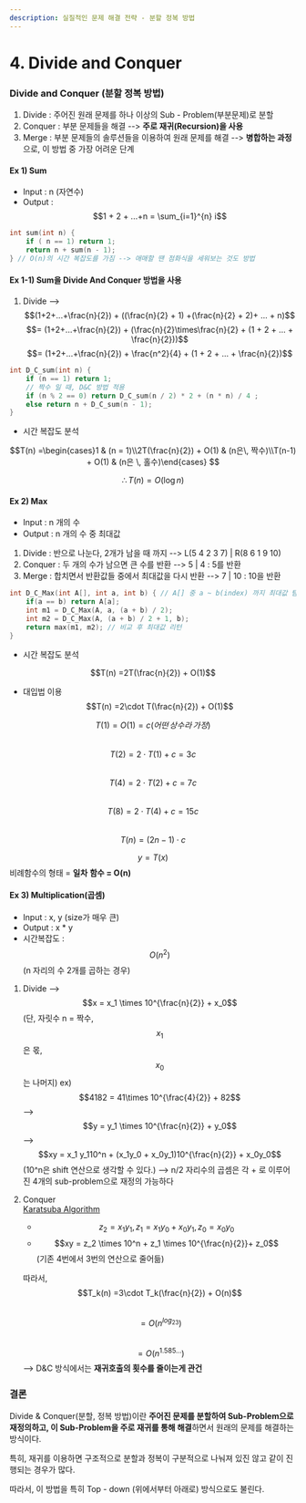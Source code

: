 ```yaml
---
description: 실질적인 문제 해결 전략 - 분할 정복 방법
---
```


# 4. Divide and Conquer

### Divide and Conquer \(분할 정복 방법\)

1. Divide : 주어진 원래 문제를 하나 이상의 Sub - Problem\(부분문제\)로 분할
2. Conquer : 부분 문제들을 해결 --&gt; **주로 재귀\(Recursion\)을 사용**
3. Merge : 부분 문제들의 솔루션들을 이용하여 원래 문제를 해결 --&gt; **병합하는 과정**으로, 이 방법 중 가장 어려운 단계

#### Ex 1\) Sum

* Input : n \(자연수\)
* Output : $$1 + 2 + ...+n = \sum_{i=1}^{n} i$$ 

```c
int sum(int n) {
    if ( n == 1) return 1;
    return n + sum(n - 1);
} // O(n)의 시간 복잡도를 가짐 --> 애매할 땐 점화식을 세워보는 것도 방법
```

#### Ex 1-1\) Sum을 Divide And Conquer 방법을 사용

1. Divide --&gt; $$(1+2+...+\frac{n}{2}) + ((\frac{n}{2} + 1) +(\frac{n}{2} + 2)+ ... + n)$$ $$= (1+2+...+\frac{n}{2}) + (\frac{n}{2}\times\frac{n}{2} + (1 + 2 + ... + \frac{n}{2}))$$ $$= (1+2+...+\frac{n}{2}) + \frac{n^2}{4} + (1 + 2 + ... + \frac{n}{2})$$

```c
int D_C_sum(int n) {
    if (n == 1) return 1;
    // 짝수 일 때, D&C 방법 적용
    if (n % 2 == 0) return D_C_sum(n / 2) * 2 + (n * n) / 4 ;
    else return n + D_C_sum(n - 1);
}
```

* 시간 복잡도 분석

$$T(n) =\begin{cases}1 & (n = 1)\\2T(\frac{n}{2}) + O(1) & (n은\, 짝수)\\T(n-1) + O(1) & (n은 \, 홀수)\end{cases} $$

$$\therefore T(n) =O(\log n)$$

#### Ex 2\) Max

* Input : n 개의 수
* Output : n 개의 수 중 최대값

1. Divide : 반으로 나눈다, 2개가 남을 때 까지 --&gt; L\(5  4  2  3  7\) \| R\(8  6  1  9 10\)
2. Conquer : 두 개의 수가 남으면 큰 수를 반환 --&gt; 5 \| 4 : 5를 반환
3. Merge : 합치면서 반환값들 중에서 최대값을 다시 반환 --&gt; 7 \| 10 : 10을 반환

```c
int D_C_Max(int A[], int a, int b) { // A[] 중 a ~ b(index) 까지 최대값 탐색
    if(a == b) return A[a];
    int m1 = D_C_Max(A, a, (a + b) / 2);
    int m2 = D_C_Max(A, (a + b) / 2 + 1, b);
    return max(m1, m2); // 비교 후 최대값 리턴
}
```

* 시간 복잡도 분석

$$T(n) =2T(\frac{n}{2}) + O(1)$$

* 대입법 이용  $$T(n) =2\cdot T(\frac{n}{2}) + O(1)$$

$$T(1) = O(1) = c (어떤\,상수라\,가정)$$  
$$T(2) = 2 \cdot T(1)+c = 3c$$  
$$T(4) = 2 \cdot T(2)+c = 7c$$  
$$T(8) = 2 \cdot T(4)+c = 15c$$  
$$T(n) = (2n-1) \cdot c$$

$$y = T(x)$$비례함수의 형태 = **일차** **함수 = O\(n\)**

#### Ex 3\) Multiplication\(곱셈\)

* Input : x, y \(size가 매우 큰\)
* Output : x \* y
* 시간복잡도 : $$O(n^2)$$ \(n 자리의 수 2개를 곱하는 경우\)

1. Divide --&gt; $$x = x_1 \times 10^{\frac{n}{2}} + x_0$$ \(단, 자릿수 n = 짝수, $$x_1$$은 몫, $$x_0$$는 나머지\) ex\) $$4182 = 41\times 10^{\frac{4}{2}} + 82$$ --&gt; $$y = y_1 \times 10^{\frac{n}{2}} + y_0$$ --&gt; $$xy = x_1 y_110^n + (x_1y_0 + x_0y_1)10^{\frac{n}{2}} + x_0y_0$$\(10^n은 shift 연산으로 생각할 수 있다.\) --&gt; n/2 자리수의 곱셈은 각 + 로 이루어진 4개의 sub-problem으로 재정의 가능하다
2. Conquer  
   [Karatsuba Algorithm](https://ko.wikipedia.org/wiki/%EC%B9%B4%EB%9D%BC%EC%B6%94%EB%B0%94_%EC%95%8C%EA%B3%A0%EB%A6%AC%EC%A6%98) 

   * $$z_2 = x_1y_1, z_1 = x_1y_0 + x_0y_1, z_0 = x_0y_0$$
   * $$xy = z_2 \times 10^n + z_1 \times 10^{\frac{n}{2}}+ z_0$$ \(기존 4번에서 3번의 연산으로 줄어듦\)

   따라서, $$T_k(n) =3\cdot T_k(\frac{n}{2}) + O(n)$$  
   $$=O(n^{log_23})$$  
   $$= O(n^{1.585...})$$ --&gt; D&C 방식에서는 **재귀호출의 횟수를 줄이는게 관건**

### **결론**

Divide & Conquer\(분할, 정복 방법\)이란 **주어진 문제를 분할하여 Sub-Problem으로 재정의하고, 이 Sub-Problem을 주로 재귀를 통해 해결**하면서 원래의 문제를 해결하는 방식이다. 

특히, 재귀를 이용하면 구조적으로 분할과 정복이 구분적으로 나눠져 있진 않고 같이 진행되는 경우가 많다.

따라서, 이 방법을 특히 Top - down \(위에서부터 아래로\) 방식으로도 불린다.

